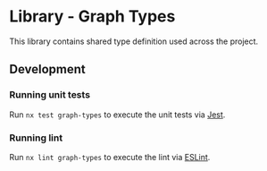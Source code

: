 # Library - Graph Types

This library contains shared type definition used across the project.

## Development

### Running unit tests

Run `nx test graph-types` to execute the unit tests via [Jest](https://jestjs.io).

### Running lint

Run `nx lint graph-types` to execute the lint via [ESLint](https://eslint.org/).
